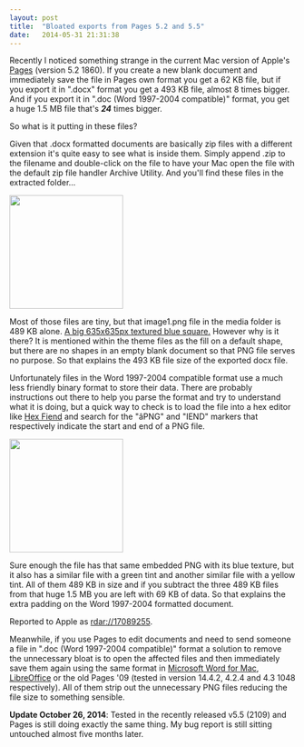 ```yaml
---
layout: post
title:  "Bloated exports from Pages 5.2 and 5.5"
date:   2014-05-31 21:31:38
---
```


Recently I noticed something strange in the current Mac version of Apple's [Pages](http://www.apple.com/mac/pages/) (version 5.2 1860). If you create a new blank document and immediately save the file in Pages own format you get a 62 KB file, but if you export it in ".docx" format you get a 493 KB file, almost 8 times bigger. And if you export it in ".doc (Word 1997-2004 compatible)" format, you get a huge 1.5 MB file that's ___24___ times bigger.

So what is it putting in these files?
<!--more-->
Given that .docx formatted documents are basically zip files with a different extension it's quite easy to see what is inside them. Simply append .zip to the filename and double-click on the file to have your Mac open the file with the default zip file handler Archive Utility. And you'll find these files in the extracted folder...

<a class="image" href="{{site.baseurl}}/images/ExtractedUntitledDocx.png" data-lightbox="image-1" data-title="Folder of extracted blank Word docx document files">
<img src="{{site.baseurl}}/images/ExtractedUntitledDocx.png" align="center" style="width:200px;" /></a>

Most of those files are tiny, but that image1.png file in the media folder is 489 KB alone. [A big 635x635px textured blue square.]({{site.baseurl}}/images/image1.png) However why is it there? It is mentioned within the theme files as the fill on a default shape, but there are no shapes in an empty blank document so that PNG file serves no purpose. So that explains the 493 KB file size of the exported docx file.

Unfortunately files in the Word 1997-2004 compatible format use a much less friendly binary format to store their data. There are probably instructions out there to help you parse the format and try to understand what it is doing, but a quick way to check is to load the file into a hex editor like [Hex Fiend](http://ridiculousfish.com/hexfiend/) and search for the "âPNG" and "IEND" markers that respectively indicate the start and end of a PNG file.

<a class="image" href="{{site.baseurl}}/images/HexFiendUntitleddoc.png" data-lightbox="image-2" data-title="The blank Word 97-2004 document in Hex Fiend">
<img src="{{site.baseurl}}/images/HexFiendUntitleddoc.png" style="width:200px;" /></a>

Sure enough the file has that same embedded PNG with its blue texture, but it also has a similar file with a green tint and another similar file with a yellow tint. All of them 489 KB in size and if you subtract the three 489 KB files from that huge 1.5 MB you are left with 69 KB of data. So that explains the extra padding on the Word 1997-2004 formatted document.

Reported to Apple as [rdar://17089255](rdar://17089255).

Meanwhile, if you use Pages to edit documents and need to send someone a file in ".doc (Word 1997-2004 compatible)" format a solution to remove the unnecessary bloat is to open the affected files and then immediately save them again using the same format in [Microsoft Word for Mac](http://www.microsoft.com/mac), [LibreOffice](https://www.libreoffice.org) or the old Pages '09 (tested in version 14.4.2, 4.2.4 and 4.3 1048 respectively). All of them strip out the unnecessary PNG files reducing the file size to something sensible.

**Update October 26, 2014**: Tested in the recently released v5.5 (2109) and Pages is still doing exactly the same thing. My bug report is still sitting untouched almost five months later.